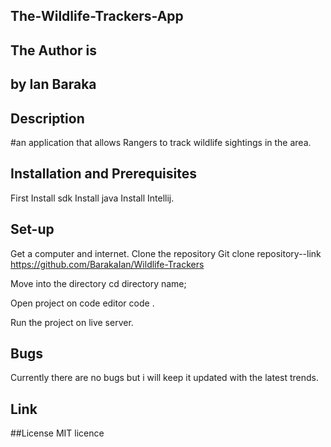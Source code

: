 ## The-Wildlife-Trackers-App
## The Author is
## by Ian Baraka
## Description
#an application that allows Rangers to track wildlife sightings in the area.



## Installation and Prerequisites
First Install sdk Install java Install Intellij.

## Set-up
Get a computer and internet.
 Clone the repository Git clone 
 repository--link https://github.com/BarakaIan/Wildlife-Trackers

Move into the directory cd directory name;

Open project on code editor code .

Run the project on live server.

## Bugs
Currently there are no bugs but i will keep it updated with the latest trends.

## Link

##License
MIT licence

